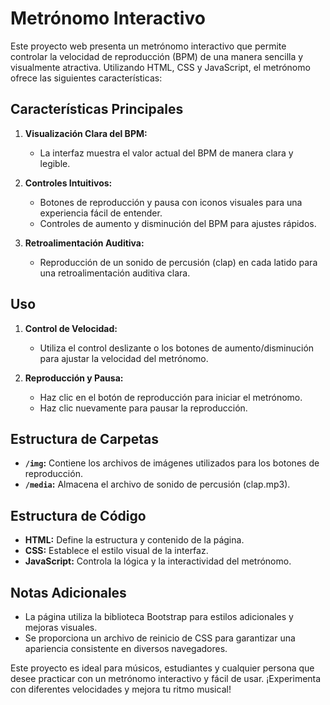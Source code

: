 # Metrónomo Interactivo

Este proyecto web presenta un metrónomo interactivo que permite controlar la velocidad de reproducción (BPM) de una manera sencilla y visualmente atractiva. Utilizando HTML, CSS y JavaScript, el metrónomo ofrece las siguientes características:

## Características Principales

1. **Visualización Clara del BPM:**
   - La interfaz muestra el valor actual del BPM de manera clara y legible.

2. **Controles Intuitivos:**
   - Botones de reproducción y pausa con iconos visuales para una experiencia fácil de entender.
   - Controles de aumento y disminución del BPM para ajustes rápidos.

3. **Retroalimentación Auditiva:**
   - Reproducción de un sonido de percusión (clap) en cada latido para una retroalimentación auditiva clara.

## Uso

1. **Control de Velocidad:**
   - Utiliza el control deslizante o los botones de aumento/disminución para ajustar la velocidad del metrónomo.

2. **Reproducción y Pausa:**
   - Haz clic en el botón de reproducción para iniciar el metrónomo.
   - Haz clic nuevamente para pausar la reproducción.

## Estructura de Carpetas

- **`/img`:** Contiene los archivos de imágenes utilizados para los botones de reproducción.
- **`/media`:** Almacena el archivo de sonido de percusión (clap.mp3).

## Estructura de Código

- **HTML:** Define la estructura y contenido de la página.
- **CSS:** Establece el estilo visual de la interfaz.
- **JavaScript:** Controla la lógica y la interactividad del metrónomo.

## Notas Adicionales

- La página utiliza la biblioteca Bootstrap para estilos adicionales y mejoras visuales.
- Se proporciona un archivo de reinicio de CSS para garantizar una apariencia consistente en diversos navegadores.

Este proyecto es ideal para músicos, estudiantes y cualquier persona que desee practicar con un metrónomo interactivo y fácil de usar. ¡Experimenta con diferentes velocidades y mejora tu ritmo musical!

